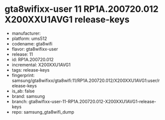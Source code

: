 # gta8wifixx-user 11 RP1A.200720.012 X200XXU1AVG1 release-keys
- manufacturer: 
- platform: ums512
- codename: gta8wifi
- flavor: gta8wifixx-user
- release: 11
- id: RP1A.200720.012
- incremental: X200XXU1AVG1
- tags: release-keys
- fingerprint: samsung/gta8wifixx/gta8wifi:11/RP1A.200720.012/X200XXU1AVG1:user/release-keys
- is_ab: false
- brand: samsung
- branch: gta8wifixx-user-11-RP1A.200720.012-X200XXU1AVG1-release-keys
- repo: samsung_gta8wifi_dump
